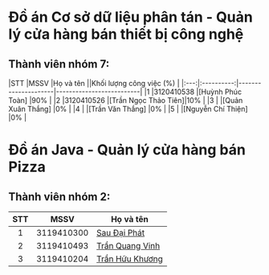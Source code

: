 # Đồ án Cơ sở dữ liệu phân tán - Quản lý cửa hàng bán thiết bị công nghệ
## Thành viên nhóm 7:
|STT  |MSSV        |Họ và tên            ||Khối lượng công việc (%) |
|:---:|:----------:|---------------------|--------------------------|
|1    |3120410538  |[Huỳnh Phúc Toàn]    |90%                       |
|2    |3120410526  |[Trần Ngọc Thảo Tiên]|10%                       |
|3    |            |[Quản Xuân Thắng]    |0%                        |
|4    |            |[Trần Văn Thắng]     |0%                        |
|5    |            |[Nguyễn Chí Thiện]   |0%                        |

# Đồ án Java - Quản lý cửa hàng bán Pizza
## Thành viên nhóm 2:
|STT  |MSSV        |Họ và tên       |
|:---:|:----------:|----------------|
|1    |3119410300  |[Sau Đại Phát](https://www.facebook.com/profile.php?id=100041069225312)|
|2    |3119410493  |[Trần Quang Vinh](https://www.facebook.com/quangvinh.tran.188478)|
|3    |3119410204  |[Trần Hữu Khương](https://www.facebook.com/JB.TranHuuKhuong/)|
